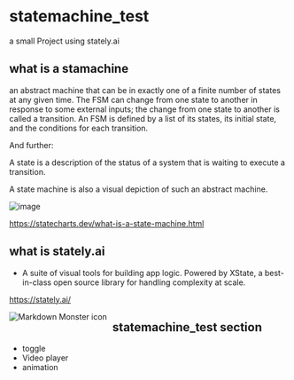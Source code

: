 # statemachine_test
a small Project using stately.ai

## what is a stamachine

an abstract machine that can be in exactly one of a finite number of states at any given time. The FSM can change from one state to another in response to some external inputs; the change from one state to another is called a transition. An FSM is defined by a list of its states, its initial state, and the conditions for each transition.

And further:

A state is a description of the status of a system that is waiting to execute a transition.

A state machine is also a visual depiction of such an abstract machine.

![image](https://user-images.githubusercontent.com/105990068/195997847-6390678e-12c1-4fdd-8695-b3b0372f3168.png)

https://statecharts.dev/what-is-a-state-machine.html

## what is stately.ai

* A suite of visual tools for building app logic. Powered by XState, a best-in-class open source library for handling complexity at scale.

https://stately.ai/


<img src="https://stately.ai/assets/statechart-640.webp"
     alt="Markdown Monster icon"
     style="float: left; margin-right: 10px;" />
     
##  statemachine_test section

* toggle
* Video player
* animation
